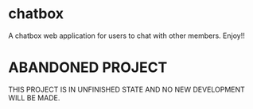 chatbox
=======

A chatbox web application for users to chat with other members. Enjoy!!

ABANDONED PROJECT
=================
THIS PROJECT IS IN UNFINISHED STATE AND NO NEW DEVELOPMENT WILL BE MADE.
